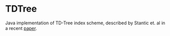 # TDTree

Java implementation of TD-Tree index scheme, described by Stantic et. al in a recent [paper](https://link.springer.com/chapter/10.1007/978-3-642-15576-5_53).
